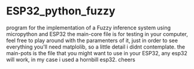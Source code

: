 # ESP32_python_fuzzy
program for the implementation of a Fuzzy inference system using micropython and ESP32
the main-core file is for testing in your computer, feel free to play around with the paramenters of it, just in order to see everything you'll need matplolib, so a little detail i didnt contemplate.
the main-pots is the file that you might want to use in your ESP32, any esp32 will work, in my case i used a hornbill esp32.
cheers
